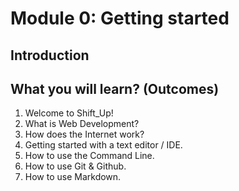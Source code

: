 # Module 0: Getting started

## Introduction

## What you will learn? (Outcomes)
1. Welcome to Shift_Up!
2. What is Web Development?
3. How does the Internet work?
4. Getting started with a text editor / IDE.
5. How to use the Command Line.
6. How to use Git & Github.
7. How to use Markdown.
